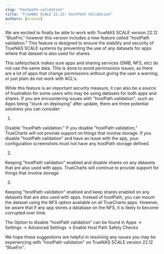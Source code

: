 ```yaml
---
slug: "hostpath-validation"
title: "TrueNAS SCALE 22.12: hostPath Validation"
authors: [ornias]
---
```

We are excited to finally be able to work with TrueNAS SCALE version 22.12 "BlueFin," however this version  includes a new feature called "hostPath validation." This feature is designed to ensure the stability and security of TrueNAS SCALE systems by preventing the use of any datasets for apps where that dataset is also used for shares.

This safetycheck makes sure apps and sharing services (SMB, NFS, etc) do not use the same data. This is done to avoid permissions issues, as there are a lot of apps that change permissions without giving the user a warning, or just plain do not work with ACL's.

While this feature is an important security measure, it can also be a source of frustration for some users who may be using datasets for both apps and shares. If you are encountering issues with "hostPath validation", such as Apps being "stuck on deploying" after update, there are three potential solutions you can consider:


1. 
Disable "hostPath validation." If you disable "hostPath validation," TrueCharts will not provide support on things that involve storage. If you disable "hostPath validation" and have an issue with the app, your configuration screenshots must not have any hostPath storage defined.


2. 
Keeping "hostPath validation" enabled and disable shares on any datasets that are also used with apps. TrueCharts will continue to provide support for things that involve storage.


3. 
Keeping "hostPath validation" enabled and keep shares enabled on any datasets that are also used with apps. Instead of hostPath, you can mount the dataset using the NFS option available on all TrueCharts apps. However, be aware that if any app stores a database on the NFS, it is likely to become corrupted over time.


The Option to disable "hostPath validation" can be found in Apps -> Settings -> Advanced Settings -> Enable Host Path Safety Checks

We hope these suggestions are helpful in resolving any issues you may be experiencing with "hostPath validation" on TrueNAS SCALE version 22.12 "BlueFin".

